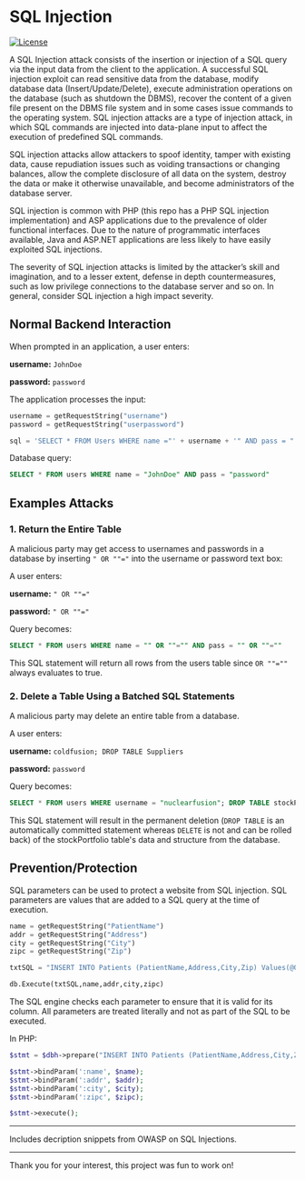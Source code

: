 # SQL Injection

[![License](https://img.shields.io/github/license/adamalston/SQL-Injection?color=black)](LICENSE)

A SQL Injection attack consists of the insertion or injection of a SQL query via the input data from the client to the application. A successful SQL injection exploit can read sensitive data from the database, modify database data (Insert/Update/Delete), execute administration operations on the database (such as shutdown the DBMS), recover the content of a given file present on the DBMS file system and in some cases issue commands to the operating system. SQL injection attacks are a type of injection attack, in which SQL commands are injected into data-plane input to affect the execution of predefined SQL commands.

SQL injection attacks allow attackers to spoof identity, tamper with existing data, cause repudiation issues such as voiding transactions or changing balances, allow the complete disclosure of all data on the system, destroy the data or make it otherwise unavailable, and become administrators of the database server.

SQL injection is common with PHP (this repo has a PHP SQL injection implementation) and ASP applications due to the prevalence of older functional interfaces. Due to the nature of programmatic interfaces available, Java and <span>ASP.NET</span> applications are less likely to have easily exploited SQL injections.

The severity of SQL injection attacks is limited by the attacker’s skill and imagination, and to a lesser extent, defense in depth countermeasures, such as low privilege connections to the database server and so on. In general, consider SQL injection a high impact severity.

## Normal Backend Interaction

When prompted in an application, a user enters:

**username:** `JohnDoe`

**password:** `password`

The application processes the input:
```python
username = getRequestString("username")
password = getRequestString("userpassword")

sql = 'SELECT * FROM Users WHERE name ="' + username + '" AND pass = "' + password + '"'
```

Database query:

```sql
SELECT * FROM users WHERE name = "JohnDoe" AND pass = "password"
```

## Examples Attacks

### 1. Return the Entire Table

A malicious party may get access to usernames and passwords in a database by inserting `" OR ""="` into the username or password text box:

A user enters:

**username:** `" OR ""="`

**password:** `" OR ""="`

Query becomes:

```SQL 
SELECT * FROM users WHERE name = "" OR ""="" AND pass = "" OR ""=""
```

This SQL statement will return all rows from the users table since `OR ""=""` always evaluates to true. 

### 2. Delete a Table Using a Batched SQL Statements

A malicious party may delete an entire table from a database.

A user enters:

**username:** `coldfusion; DROP TABLE Suppliers`

**password:** `password`

Query becomes:

```sql
SELECT * FROM users WHERE username = "nuclearfusion"; DROP TABLE stockPortfolio;
```

This SQL statement will result in the permanent deletion (`DROP TABLE` is an automatically committed statement whereas `DELETE` is not and can be rolled back) of the stockPortfolio table's data and structure from the database.

## Prevention/Protection

SQL parameters can be used to protect a website from SQL injection. SQL parameters are values that are added to a SQL query at the time of execution.

```python
name = getRequestString("PatientName")
addr = getRequestString("Address")
city = getRequestString("City")
zipc = getRequestString("Zip")

txtSQL = "INSERT INTO Patients (PatientName,Address,City,Zip) Values(@0,@1,@2,@3)"

db.Execute(txtSQL,name,addr,city,zipc)
```

The SQL engine checks each parameter to ensure that it is valid for its column. All parameters are treated literally and not as part of the SQL to be executed.

In PHP:

```php
$stmt = $dbh->prepare("INSERT INTO Patients (PatientName,Address,City,Zip) VALUES (:name, :addr, :city, :zipc)");

$stmt->bindParam(':name', $name);
$stmt->bindParam(':addr', $addr);
$stmt->bindParam(':city', $city);
$stmt->bindParam(':zipc', $zipc);

$stmt->execute();
```

---

Includes decription snippets from OWASP on SQL Injections.

---

Thank you for your interest, this project was fun to work on!
